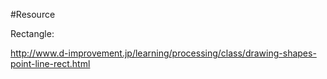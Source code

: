 #Resource

Rectangle:

http://www.d-improvement.jp/learning/processing/class/drawing-shapes-point-line-rect.html
